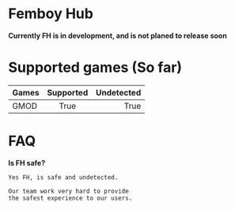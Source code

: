 # Femboy Hub
**Currently FH is in development, and is not planed to release soon**

# Supported games (So far)

| Games          | Supported     | Undetected  |
| ---------------|:-------------:| -----------:|
| GMOD           |     True      |   True      |

# FAQ
**Is FH safe?**
```
Yes FH, is safe and undetected.

Our team work very hard to provide
the safest experience to our users.
```
